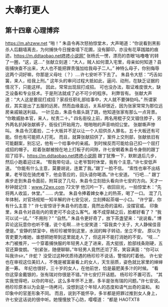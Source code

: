 # 大奉打更人 
 ## 第十四章 心理博弈
  https://m.ahzww.net
 “啪！”
 朱县令再次怒拍惊堂木，大声喝道：“你说看到黑影杀人后翻墙离去，为何捕快今日搜查墙下花圃，没有脚印，亦没有花草践踏的痕迹。https://m.ddtaobao.net咚咚小说网”
 张杨氏一愣，漂亮的杏眼‘咕噜噜’的转了一圈，“这，这....”
 张献立刻道：“大人，贼人如何潜入宅里，母亲如何知道？县衙捕快查不出来，大人也不能把罪责强加给我母子二人。”
 神特么母子，你别侮辱这两个词好嘛，你那是义母吐（？）....许七安听不下去了。
 朱县令大怒：“巧舌如簧，来人，给我上刑。”
 这年头的审问过程大抵如此，逼问、动刑，在缺乏证据的情况下，只能这样。
 因此，常常出现屈打成招。
 可也没办法，取证难度很大，缺乏设备和专业技术。于是刑法就成了必不可少的程序。
 利弊皆有。
 张献大声道：“大人这是要屈打成招？家叔任职礼部给事中，大人就不要弹劾吗。”
 所谓家叔，其实是出了五服的远房。然而血缘虽远，关系却很近，因为张家常常为那位远房亲戚输送利益。
 一针见血，朱县令眉头跳了跳，他知道张家有那么一点背景。
 “你敢威胁本官，来人，杖责二十。”
 四名衙役上前，两名用棍子交叉锢住脖子，另外两名扒掉张献裤子，衙役们开始用力，啪啪啪的声音响彻公堂。
 张献嘶声惨叫。
 朱县令沉着脸，二十大板并不足以让一个人招供杀人罪名，五十大板还有可能。但也有可能把人打死。
 而且，就算张献招供了，案件上交刑部，张献依旧有可能翻案，别忘记，他有一个给事中的亲戚。
 到时候反而可能给自己扣一个屈打成招的帽子。
 趁着张献被按在地上打板子的间隙，许七安朝着朱县令身侧的跟丁招了招手。https://m.ddtaobao.net咚咚小说网
 跟丁犹豫一下，默默退后几步，然后小跑着迎过来。
 “帮我带句话，让老爷暂时休堂，我有个主意。”许七安低声道。
 “你能有什么主意，莫要胡说，连累了我。”跟丁一脸不信。
 “索性也审不出结果，老爷现在骑虎难下，他会答应的，回头请你喝酒。”许七安道。
 “行吧....”
 跟丁疾步走到朱县令面前，附耳说了几句，朱县令立刻扭头看向许七安的方向。天才一秒钟就记住：www.72wx.com 72文学
 他沉吟一下，收回目光，一拍惊堂木：“先将两人收监，休堂。”
 ......
 内堂。
 朱县令捧着婢女奉上的热茶，喝了一口。
 混了几年体制，对官场规矩一知半解的许七安见状，立刻捧起茶啜一小口。
 “许宁宴，你有什么主意？”
 许七安惊讶于朱县令的态度，竟然出奇的温和，没摆官威。
 印象里，朱县令对县衙内的胥吏可不会这么客气。难不成穿越之后，脸都好看了？
 “我可以试一试。”
 “不用刑？”
 “自然。”
 朱县令更好奇了，放下茶盏望来：“说说看。”
 博弈论这玩意你也听不懂，说个毛啊....许七安笑道：“容我卖个关子，大人静候佳音便是。”
 安静的禁室中，杨珍珍被带到这里，水润的眸子转动，坐立不安。
 原以为胥吏要为难她，谁想把她带到这里就走人了，但这并不能打消她的不安。
 “吱....”
 木门被推开，一个穿着捕快服的年轻男人走了进来，高大挺拔，脸部线条刚硬，五官还算俊朗。
 “别紧张，随便聊聊。”年轻男人竟然还沏了茶，笑容满面：“你可以叫我许sir。”
 许蛇？
 没受过这种优质待遇的杨珍珍不说话，警惕的盯着他。
 许七安也在审视这位美妇人，不愧是被富豪看上的女人，天生丽质，姿色就比家里的婶婶差一筹。
 年纪也很好，三十岁的女人，在他前世，恰是最肥美多汁的时候。
 “看你这穿金戴银的，张有瑞对你很是不错。”许七安打开话题。
 杨珍珍不置可否。
 “其实我觉得吧，以你的年纪，这么多年怀不上崽，多半是张有瑞的问题。”许七安说。
 杨珍珍原本以为会是一场拷问，没想到这个年轻人的态度和语气出奇的温和。
 和印象中的官差形象不同。
 而且，说到不能怀孕，多半都是把罪过推到女人身上，许七安这话说的很中听。她慢慢放下心防，嘤嘤道：
 “都是 
HAOTXT8